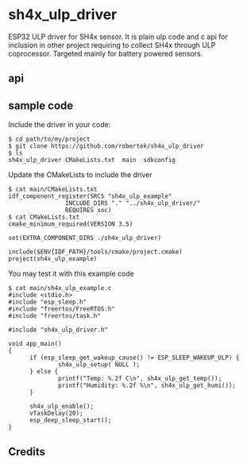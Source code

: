 # sh4x_ulp_driver

ESP32 ULP driver for SH4x sensor.
It is plain ulp code and c api for inclusion in other project requiring to
collect SH4x through ULP coprocessor.
Targeted mainly for battery powered sensors.

## api

## sample code

Include the driver in your code:

    $ cd path/to/my/project
    $ git clone https://github.com/robertek/sh4x_ulp_driver
    $ ls
    sh4x_ulp_driver CMakeLists.txt  main  sdkconfig

Update the CMakeLists to include the driver

    $ cat main/CMakeLists.txt
    idf_component_register(SRCS "sh4x_ulp_example"
                    INCLUDE_DIRS "." "../sh4x_ulp_driver/"
                    REQUIRES soc)
    $ cat CMakeLists.txt
    cmake_minimum_required(VERSION 3.5)
    
    set(EXTRA_COMPONENT_DIRS ./sh4x_ulp_driver)
    
    include($ENV{IDF_PATH}/tools/cmake/project.cmake)
    project(sh4x_ulp_example)

You may test it with this example code

    $ cat main/sh4x_ulp_example.c
    #include <stdio.h>
    #include "esp_sleep.h"
    #include "freertos/FreeRTOS.h"
    #include "freertos/task.h"
    
    #include "sh4x_ulp_driver.h"
    
    void app_main()
    {
          if (esp_sleep_get_wakeup_cause() != ESP_SLEEP_WAKEUP_ULP) {
                  sh4x_ulp_setup( NULL );
          } else {
                  printf("Temp: %.2f C\n", sh4x_ulp_get_temp());
                  printf("Humidity: %.2f %\n", sh4x_ulp_get_humi());
          }

          sh4x_ulp_enable();
          vTaskDelay(20);
          esp_deep_sleep_start();
    }



## Credits
